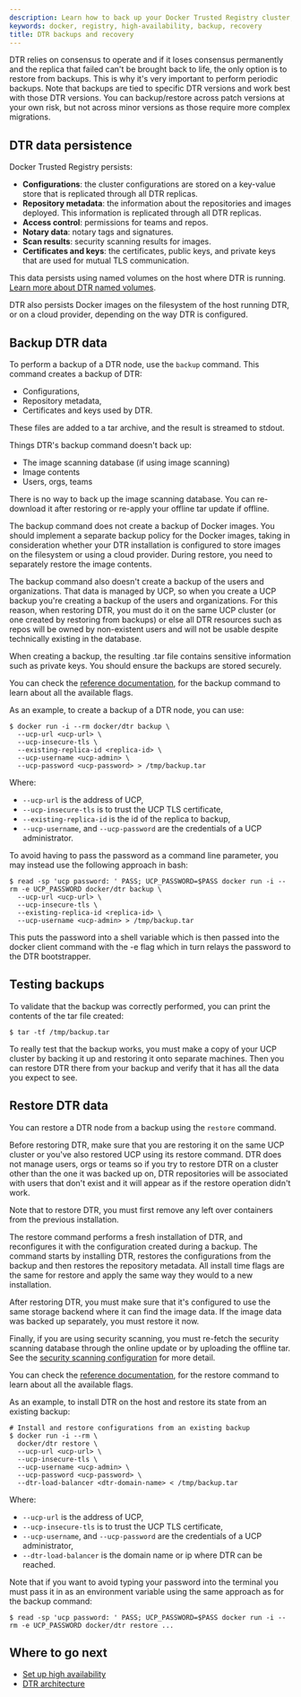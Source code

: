 ```yaml
---
description: Learn how to back up your Docker Trusted Registry cluster, and to recover your cluster from an existing backup.
keywords: docker, registry, high-availability, backup, recovery
title: DTR backups and recovery
---
```


DTR relies on consensus to operate and if it loses consensus permanently
and the replica that failed can't be brought back to life, the only
option is to restore from backups. This is why it's very important to perform
periodic backups. Note that backups are tied to specific DTR versions and work
best with those DTR versions. You can backup/restore across patch versions
at your own risk, but not across minor versions as those require more complex
migrations.

## DTR data persistence

Docker Trusted Registry persists:

* **Configurations**: the cluster configurations are stored on a key-value store
that is replicated through all DTR replicas.
* **Repository metadata**: the information about the repositories and
images deployed. This information is replicated through all DTR replicas.
* **Access control**: permissions for teams and repos.
* **Notary data**: notary tags and signatures.
* **Scan results**: security scanning results for images.
* **Certificates and keys**: the certificates, public keys, and private keys
that are used for mutual TLS communication.

This data persists using named volumes on the host where DTR is running.
[Learn more about DTR named volumes](../architecture.md).

DTR also persists Docker images on the filesystem of the host running DTR, or
on a cloud provider, depending on the way DTR is configured.

## Backup DTR data

To perform a backup of a DTR node, use the `backup` command. This
command creates a backup of DTR:

* Configurations,
* Repository metadata,
* Certificates and keys used by DTR.

These files are added to a tar archive, and the result is streamed to stdout.

Things DTR's backup command doesn't back up:

* The image scanning database (if using image scanning)
* Image contents
* Users, orgs, teams

There is no way to back up the image scanning database. You can re-download it
after restoring or re-apply your offline tar update if offline.

The backup command does not create a backup of Docker images. You should
implement a separate backup policy for the Docker images, taking in
consideration whether your DTR installation is configured to store images on the
filesystem or using a cloud provider. During restore, you need to separately
restore the image contents.

The backup command also doesn't create a backup of the users and organizations.
That data is managed by UCP, so when you create a UCP backup you're creating
a backup of the users and organizations. For this reason, when restoring DTR,
you must do it on the same UCP cluster (or one created by restoring from
backups) or else all DTR resources such as repos will be owned by non-existent
users and will not be usable despite technically existing in the database.

When creating a backup, the resulting .tar file contains sensitive information
such as private keys. You should ensure the backups are stored securely.

You can check the
[reference documentation](../../reference/cli/backup.md), for the
backup command to learn about all the available flags.

As an example, to create a backup of a DTR node, you can use:

```none
$ docker run -i --rm docker/dtr backup \
  --ucp-url <ucp-url> \
  --ucp-insecure-tls \
  --existing-replica-id <replica-id> \
  --ucp-username <ucp-admin> \
  --ucp-password <ucp-password> > /tmp/backup.tar
```

Where:

* `--ucp-url` is the address of UCP,
* `--ucp-insecure-tls` is to trust the UCP TLS certificate,
* `--existing-replica-id` is the id of the replica to backup,
* `--ucp-username`, and `--ucp-password` are the credentials of a UCP administrator.

To avoid having to pass the password as a command line parameter, you may
instead use the following approach in bash:

```none
$ read -sp 'ucp password: ' PASS; UCP_PASSWORD=$PASS docker run -i --rm -e UCP_PASSWORD docker/dtr backup \
  --ucp-url <ucp-url> \
  --ucp-insecure-tls \
  --existing-replica-id <replica-id> \
  --ucp-username <ucp-admin> > /tmp/backup.tar
```

This puts the password into a shell variable which is then passed into the
docker client command with the -e flag which in turn relays the password to the
DTR bootstrapper.

## Testing backups

To validate that the backup was correctly performed, you can print the contents
of the tar file created:

```none
$ tar -tf /tmp/backup.tar
```

To really test that the backup works, you must make a copy of your UCP cluster
by backing it up and restoring it onto separate machines. Then you can restore
DTR there from your backup and verify that it has all the data you expect to
see.

## Restore DTR data

You can restore a DTR node from a backup using the `restore` command.

Before restoring DTR, make sure that you are restoring it on the same UCP
cluster or you've also restored UCP using its restore command. DTR does not
manage users, orgs or teams so if you try to
restore DTR on a cluster other than the one it was backed up on, DTR
repositories will be associated with users that don't exist and it will appear
as if the restore operation didn't work.

Note that to restore DTR, you must first remove any left over containers from
the previous installation.

The restore command performs a fresh installation of DTR, and reconfigures it with
the configuration created during a backup. The command starts by installing DTR,
restores the configurations from the
backup and then restores the repository metadata. All install time flags are the same
for restore and apply the same way they would to a new installation.

After restoring DTR, you must make sure that it's configured to use the same
storage backend where it can find the image data. If the image data was backed
up separately, you must restore it now.

Finally, if you are using security scanning, you must re-fetch the security
scanning database through the online update or by uploading the offline tar. See
the [security scanning configuration](../admin/configure/set-up-vulnerability-scans.md)
for more detail.

You can check the
[reference documentation](../../reference/cli/restore.md), for the
restore command to learn about all the available flags.

As an example, to install DTR on the host and restore its
state from an existing backup:

```none
# Install and restore configurations from an existing backup
$ docker run -i --rm \
  docker/dtr restore \
  --ucp-url <ucp-url> \
  --ucp-insecure-tls \
  --ucp-username <ucp-admin> \
  --ucp-password <ucp-password> \
  --dtr-load-balancer <dtr-domain-name> < /tmp/backup.tar
```

Where:

* `--ucp-url` is the address of UCP,
* `--ucp-insecure-tls` is to trust the UCP TLS certificate,
* `--ucp-username`, and `--ucp-password` are the credentials of a UCP administrator,
* `--dtr-load-balancer` is the domain name or ip where DTR can be reached.

Note that if you want to avoid typing your password into the terminal you must pass
it in as an environment variable using the same approach as for the backup command:

```none
$ read -sp 'ucp password: ' PASS; UCP_PASSWORD=$PASS docker run -i --rm -e UCP_PASSWORD docker/dtr restore ...
```

## Where to go next

* [Set up high availability](configure/set-up-high-availability.md)
* [DTR architecture](../architecture.md)
